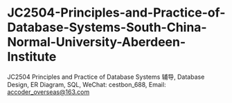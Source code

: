 # JC2504-Principles-and-Practice-of-Database-Systems-South-China-Normal-University-Aberdeen-Institute
JC2504 Principles and Practice of Database Systems 辅导, Database Design, ER Diagram, SQL, WeChat: cestbon_688, Email: accoder_overseas@163.com
